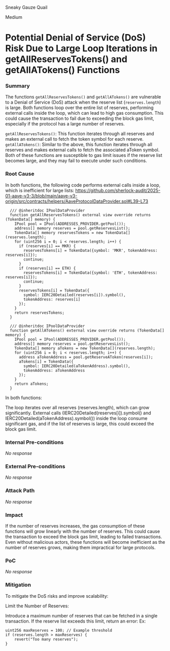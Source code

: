 Sneaky Gauze Quail

Medium

# Potential Denial of Service (DoS) Risk Due to Large Loop Iterations in getAllReservesTokens() and getAllATokens() Functions

### Summary

The functions `getAllReservesTokens()` and `getAllATokens()` are vulnerable to a Denial of Service (DoS) attack when the reserve list (`reserves.length`) is large. Both functions loop over the entire list of reserves, performing external calls inside the loop, which can lead to high gas consumption. This could cause the transaction to fail due to exceeding the block gas limit, especially if the protocol has a large number of reserves.

`getAllReservesTokens()`: This function iterates through all reserves and makes an external call to fetch the token symbol for each reserve.
`getAllATokens()`: Similar to the above, this function iterates through all reserves and makes external calls to fetch the associated aToken symbol.
Both of these functions are susceptible to gas limit issues if the reserve list becomes large, and they may fail to execute under such conditions.

### Root Cause

In both functions, the following code performs external calls inside a loop, which is inefficient for large lists:
https://github.com/sherlock-audit/2025-01-aave-v3-3/blob/main/aave-v3-origin/src/contracts/helpers/AaveProtocolDataProvider.sol#L39-L73

```Solidity
  /// @inheritdoc IPoolDataProvider
  function getAllReservesTokens() external view override returns (TokenData[] memory) {
    IPool pool = IPool(ADDRESSES_PROVIDER.getPool());
    address[] memory reserves = pool.getReservesList();
    TokenData[] memory reservesTokens = new TokenData[](reserves.length);
    for (uint256 i = 0; i < reserves.length; i++) {
      if (reserves[i] == MKR) {
        reservesTokens[i] = TokenData({symbol: 'MKR', tokenAddress: reserves[i]});
        continue;
      }
      if (reserves[i] == ETH) {
        reservesTokens[i] = TokenData({symbol: 'ETH', tokenAddress: reserves[i]});
        continue;
      }
      reservesTokens[i] = TokenData({
        symbol: IERC20Detailed(reserves[i]).symbol(),
        tokenAddress: reserves[i]
      });
    }
    return reservesTokens;
  }

  /// @inheritdoc IPoolDataProvider
  function getAllATokens() external view override returns (TokenData[] memory) {
    IPool pool = IPool(ADDRESSES_PROVIDER.getPool());
    address[] memory reserves = pool.getReservesList();
    TokenData[] memory aTokens = new TokenData[](reserves.length);
    for (uint256 i = 0; i < reserves.length; i++) {
      address aTokenAddress = pool.getReserveAToken(reserves[i]);
      aTokens[i] = TokenData({
        symbol: IERC20Detailed(aTokenAddress).symbol(),
        tokenAddress: aTokenAddress
      });
    }
    return aTokens;
  }

```



In both functions:

The loop iterates over all reserves (reserves.length), which can grow significantly.
External calls (IERC20Detailed(reserves[i]).symbol() and IERC20Detailed(aTokenAddress).symbol()) inside the loop consume significant gas, and if the list of reserves is large, this could exceed the block gas limit.

### Internal Pre-conditions

_No response_

### External Pre-conditions

_No response_

### Attack Path

_No response_

### Impact

If the number of reserves increases, the gas consumption of these functions will grow linearly with the number of reserves. This could cause the transaction to exceed the block gas limit, leading to failed transactions.  Even without malicious actors, these functions will become inefficient as the number of reserves grows, making them impractical for large protocols.

### PoC

_No response_

### Mitigation

To mitigate the DoS risks and improve scalability:

Limit the Number of Reserves:

Introduce a maximum number of reserves that can be fetched in a single transaction. If the reserve list exceeds this limit, return an error:
Ex:
```Solidity
uint256 maxReserves = 100; // Example threshold
if (reserves.length > maxReserves) {
    revert("Too many reserves");
}
```